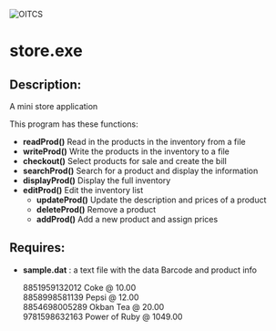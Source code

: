 ![OITCS](http://info.payap.ac.th/info/link_download/identity.jpg)

store.exe
=====

Description:
------------

A mini store application

This program has these functions:

* **readProd()** Read in the products in the inventory from a file
* **writeProd()** Write the products in the inventory to a file
* **checkout()** Select products for sale and create the bill
* **searchProd()** Search for a product and display the information
* **displayProd()** Display the full inventory
* **editProd()** Edit the inventory list  
     - **updateProd()** Update the description and prices of a product  
     - **deleteProd()** Remove a product  
     - **addProd()** Add a new product and assign prices  

Requires:
---------

* **sample.dat** : a text file with the data Barcode and product info

    8851959132012 Coke @ 10.00  
    8858998581139 Pepsi @ 12.00  
    8854698005289 Okban Tea @ 20.00  
    9781598632163 Power of Ruby @ 1049.00  
    

